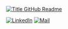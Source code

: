 
  <a href="https://git.io/typing-svg" target="_blank">
    <img src="https://readme-typing-svg.herokuapp.com?font=Inter&weight=800&size=35&duration=2000&pause=100&multiline=true&width=650&height=110&lines=%24+whoami;Owais+A.+Dashti" alt="Title GitHub Readme" />
  </a>



[![LinkedIn](https://img.shields.io/badge/LinkedIn-Owais-informational?style=flat-square&logo=linkedin&logoColor=white)](https://www.linkedin.com/in/owais1/)
[![Mail](https://img.shields.io/badge/Mail-owaisdashti@outlook.com-informational?style=flat-square&color=EA4335&logo=outlook&logoColor=white)](mailto:owaisdashti@outlook.com?subject=Hello&nbsp;Owais!)

<!--## Hi there 👋, I'm Owais 🏄🏽‍♂️👨🏽‍💻-->

<!--- 💼 Feel free to check out my portfolio website!
- 🏢 Software Engineer
- 📫 You can reach out to me on: <a href = "mailto:owaisdashti@outlook.com?subject = Feedback&body = Message">owaisdashti@outlook.com</a>

<div>
 <img height="135px" src="https://github-readme-stats.vercel.app/api/top-langs/?username=OwaisAD&hide=html&hide_title=true&hide_border=true&layout=compact&langs_count=8&theme=aura" />
</div>
-->
